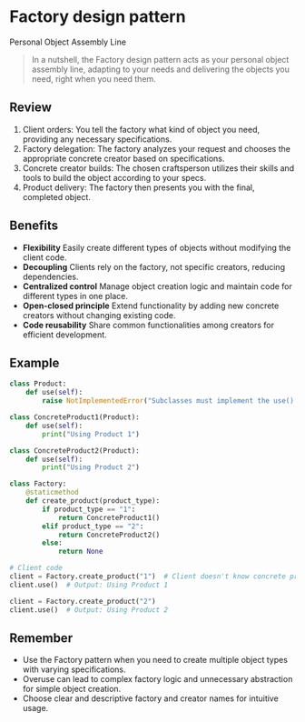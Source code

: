 # **Factory design pattern**

Personal Object Assembly Line

> In a nutshell, the Factory design pattern acts as your personal object assembly line, adapting to your needs and delivering the objects you need, right when you need them.

## Review

1. Client orders: You tell the factory what kind of object you need, providing any necessary specifications.
2. Factory delegation: The factory analyzes your request and chooses the appropriate concrete creator based on specifications.
3. Concrete creator builds: The chosen craftsperson utilizes their skills and tools to build the object according to your specs.
4. Product delivery: The factory then presents you with the final, completed object.

## Benefits

* **Flexibility**
  Easily create different types of objects without modifying the client code.
* **Decoupling**
  Clients rely on the factory, not specific creators, reducing dependencies.
* **Centralized control**
  Manage object creation logic and maintain code for different types in one place.
* **Open-closed principle**
  Extend functionality by adding new concrete creators without changing existing code.
* **Code reusability**
  Share common functionalities among creators for efficient development.

## Example

```python
class Product:
    def use(self):
        raise NotImplementedError("Subclasses must implement the use() method")

class ConcreteProduct1(Product):
    def use(self):
        print("Using Product 1")

class ConcreteProduct2(Product):
    def use(self):
        print("Using Product 2")

class Factory:
    @staticmethod
    def create_product(product_type):
        if product_type == "1":
            return ConcreteProduct1()
        elif product_type == "2":
            return ConcreteProduct2()
        else:
            return None

# Client code
client = Factory.create_product("1")  # Client doesn't know concrete product types
client.use()  # Output: Using Product 1

client = Factory.create_product("2")
client.use()  # Output: Using Product 2
```

## Remember

* Use the Factory pattern when you need to create multiple object types with varying specifications.
* Overuse can lead to complex factory logic and unnecessary abstraction for simple object creation.
* Choose clear and descriptive factory and creator names for intuitive usage.
